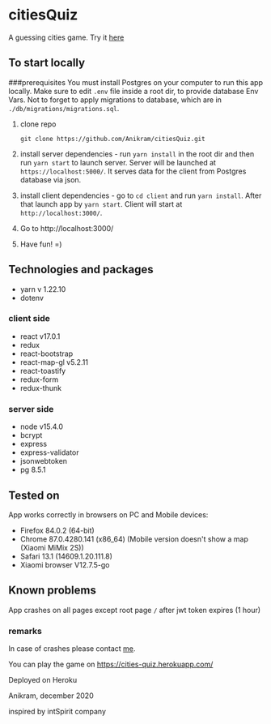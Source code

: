 # citiesQuiz
A guessing cities game.
Try it [here](https://cities-quiz.herokuapp.com/) 



## To start locally
###prerequisites
You must install Postgres on your computer to run this app locally. Make sure to edit `.env` file inside a root dir, to provide database Env Vars.
Not to forget to apply migrations to database, which are in `./db/migrations/migrations.sql`.

1. clone repo
   
   `git clone https://github.com/Anikram/citiesQuiz.git`
   
2. install server dependencies - run `yarn install` in the root dir and then run `yarn start` to launch server. Server will be launched at `https://localhost:5000/`.
It serves data for the client from Postgres database via json.
   
4. install client dependencies - go to `cd client` and run `yarn install`. After that launch app by `yarn start`. Client will start at `http://localhost:3000/`.
5. Go to http://localhost:3000/
6. Have fun! =)

## Technologies and packages
* yarn v 1.22.10
* dotenv
### client side
* react v17.0.1
* redux 
* react-bootstrap
* react-map-gl v5.2.11
* react-toastify
* redux-form
* redux-thunk
### server side
* node v15.4.0
* bcrypt 
* express
* express-validator
* jsonwebtoken
* pg 8.5.1

## Tested on
App works correctly in browsers on PC and Mobile devices:
* Firefox  84.0.2 (64-bit)
* Chrome 87.0.4280.141 (x86_64) (Mobile version doesn't show a map (Xiaomi MiMix 2S))
* Safari 13.1 (14609.1.20.111.8)
* Xiaomi browser V12.7.5-go

## Known problems
App crashes on all pages except root page `/` after jwt token expires (1 hour) 
  

### remarks
In case of crashes please contact [me](https://vk.com/alexwave).

You can play the game on https://cities-quiz.herokuapp.com/

Deployed on Heroku

Anikram, december 2020


inspired by intSpirit company

